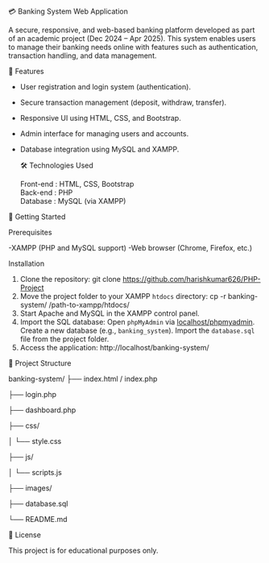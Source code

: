 💳 Banking System Web Application

A secure, responsive, and web-based banking platform developed as part of an academic project (Dec 2024 – Apr 2025). This system enables users to manage their banking needs online with features such as authentication, transaction handling, and data management.

🔧 Features

- User registration and login system (authentication).
- Secure transaction management (deposit, withdraw, transfer).
- Responsive UI using HTML, CSS, and Bootstrap.
- Admin interface for managing users and accounts.
- Database integration using MySQL and XAMPP.

  🛠️ Technologies Used

  Front-end  : HTML, CSS, Bootstrap  
  Back-end   :  PHP  
  Database   :  MySQL (via XAMPP)

   
🚀 Getting Started

Prerequisites

  -XAMPP (PHP and MySQL support)
  -Web browser (Chrome, Firefox, etc.)

Installation

1. Clone the repository:
   git clone https://github.com/harishkumar626/PHP-Project
2. Move the project folder to your XAMPP `htdocs` directory:
  cp -r banking-system/ /path-to-xampp/htdocs/
3. Start Apache and MySQL in the XAMPP control panel.
4. Import the SQL database:
   Open `phpMyAdmin` via [localhost/phpmyadmin](http://localhost/phpmyadmin).
   Create a new database (e.g., `banking_system`).
   Import the `database.sql` file from the project folder.
6. Access the application:
   http://localhost/banking-system/
   

📂 Project Structure

banking-system/
├── index.html / index.php

├── login.php

├── dashboard.php

├── css/

│   └── style.css

├── js/

│   └── scripts.js

├── images/

├── database.sql

└── README.md




📃 License

This project is for educational purposes only.


